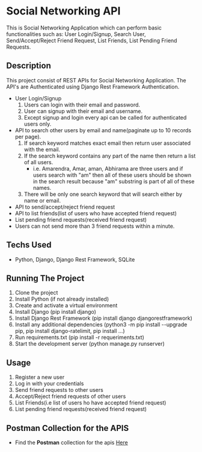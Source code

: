 # Social Networking API 
This is Social Networking Application which can perform basic functionalities such as:
User Login/Signup, Search User, Send/Accept/Reject Friend Request,
List Friends, List Pending Friend Requests.

## Description
This project consist of REST APIs for Social Networking Application. The API's are Authenticated using Django 
Rest Framework Authentication. 
* User Login/Signup
    1. Users can login with their email and password.
    2. User can signup with their email and username.
    3. Except signup and login every api can be called for authenticated users only.
* API to search other users by email and name(paginate up to 10 records per page).
    1. If search keyword matches exact email then return user associated with the email.
    2. If the search keyword contains any part of the name then return a list of all users.
        * i.e. Amarendra, Amar, aman, Abhirama are three users and if users search with "am"
            then all of these users should be shown in the search result because "am"
            substring is part of all of these names.
    3. There will be only one search keyword that will search either by name or email.
* API to send/accept/reject friend request
* API to list friends(list of users who have accepted friend request)
* List pending friend requests(received friend request)
* Users can not send more than 3 friend requests within a minute.

## Techs Used
* Python, Django, Django Rest Framework, SQLite



## Running The Project
1. Clone the project
2. Install Python (if not already installed)
3. Create and activate a virtual environment
4. Install Django (pip install django)
5. Install Django Rest Framework (pip install django djangorestframework)
6. Install any additional dependencies (python3 -m pip install --upgrade pip, pip install django-ratelimit, pip install ...)
7. Run requirements.txt (pip install -r requeriments.txt)
8. Start the development server (python manage.py runserver)



## Usage
1. Register a new user
2. Log in with your credentials
3. Send friend requests to other users
4. Accept/Reject friend requests of other users
5. List Friends(i.e list of users ho have accepted friend request)
6. List pending friend requests(received friend request)

## Postman Collection for the APIS
* Find the **Postman** collection for the apis [Here](https://api.postman.com/collections/3660213-629525d7-a171-4ee6-a5e5-7f2e8d13be9a?access_key=PMAT-01HQP8QFZBPZQGRB77TNFBK9AV)





